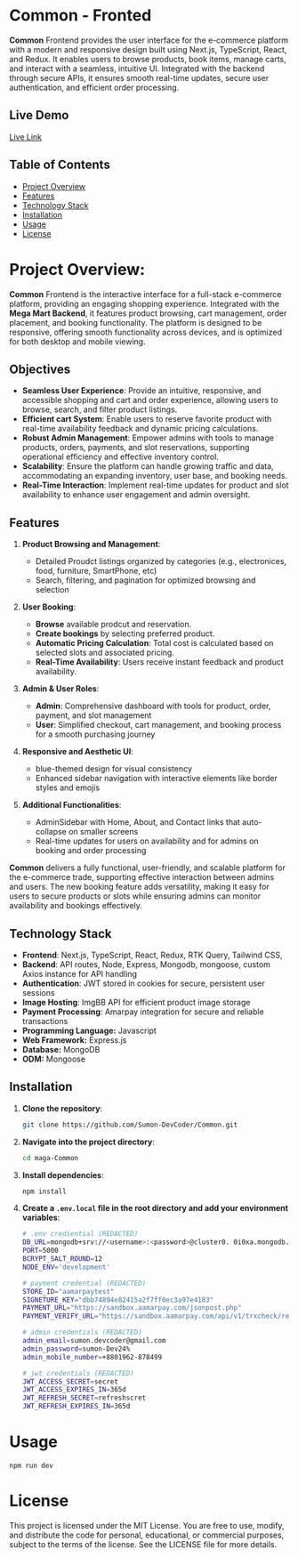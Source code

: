# **Common - Fronted**

**Common** Frontend provides the user interface for the e-commerce platform with a modern and responsive design built using Next.js, TypeScript, React, and Redux. It enables users to browse products, book items, manage carts, and interact with a seamless, intuitive UI. Integrated with the backend through secure APIs, it ensures smooth real-time updates, secure user authentication, and efficient order processing.

## **Live Demo**

[Live Link](Common)

## **Table of Contents**

- [Project Overview](#project-overview)
- [Features](#features)
- [Technology Stack](#technology-stack)
- [Installation](#installation)
- [Usage](#usage)
- [License](#license)

# Project Overview:

**Common** Frontend is the interactive interface for a full-stack e-commerce platform, providing an engaging shopping experience. Integrated with the **Mega Mart Backend**, it features product browsing, cart management, order placement, and booking functionality. The platform is designed to be responsive, offering smooth functionality across devices, and is optimized for both desktop and mobile viewing.

## Objectives

- **Seamless User Experience**: Provide an intuitive, responsive, and accessible shopping and cart and order experience, allowing users to browse, search, and filter product listings.
- **Efficient cart System**: Enable users to reserve favorite product with real-time availability feedback and dynamic pricing calculations.
- **Robust Admin Management**: Empower admins with tools to manage products, orders, payments, and slot reservations, supporting operational efficiency and effective inventory control.
- **Scalability**: Ensure the platform can handle growing traffic and data, accommodating an expanding inventory, user base, and booking needs.
- **Real-Time Interaction**: Implement real-time updates for product and slot availability to enhance user engagement and admin oversight.

## Features

1. **Product Browsing and Management**:

   - Detailed Proudct listings organized by categories (e.g., electronices, food, furniture, SmartPhone, etc)
   - Search, filtering, and pagination for optimized browsing and selection

2. **User Booking**:

   - **Browse** available prodcut and reservation.
   - **Create bookings** by selecting preferred product.
   - **Automatic Pricing Calculation**: Total cost is calculated based on selected slots and associated pricing.
   - **Real-Time Availability**: Users receive instant feedback and product availability.

3. **Admin & User Roles**:

   - **Admin**: Comprehensive dashboard with tools for product, order, payment, and slot management
   - **User**: Simplified checkout, cart management, and booking process for a smooth purchasing journey

4. **Responsive and Aesthetic UI**:

   - blue-themed design for visual consistency
   - Enhanced sidebar navigation with interactive elements like border styles and emojis

5. **Additional Functionalities**:
   - AdminSidebar with Home, About, and Contact links that auto-collapse on smaller screens
   - Real-time updates for users on availability and for admins on booking and order processing

**Common** delivers a fully functional, user-friendly, and scalable platform for the e-commerce trade, supporting effective interaction between admins and users. The new booking feature adds versatility, making it easy for users to secure products or slots while ensuring admins can monitor availability and bookings effectively.

## Technology Stack

- **Frontend**: Next.js, TypeScript, React, Redux, RTK Query, Tailwind CSS,
- **Backend**: API routes, Node, Express, Mongodb, mongoose, custom Axios instance for API handling
- **Authentication**: JWT stored in cookies for secure, persistent user sessions
- **Image Hosting**: ImgBB API for efficient product image storage
- **Payment Processing**: Amarpay integration for secure and reliable transactions
- **Programming Language:** Javascript
- **Web Framework:** Express.js
- **Database:** MongoDB
- **ODM:** Mongoose

## Installation

1. **Clone the repository**:

   ```bash
   git clone https://github.com/Sumon-DevCoder/Common.git
   ```

2. **Navigate into the project directory**:

   ```bash
   cd maga-Common
   ```

3. **Install dependencies**:

   ```bash
   npm install
   ```

4. **Create a `.env.local` file in the root directory and add your environment variables**:

   ```bash
   # .env crediential (REDACTED)
   DB_URL=mongodb+srv://<username>:<password>@cluster0. 0i0xa.mongodb.net/Common?retryWrites=true&w=majority&appName=Cluster0
   PORT=5000
   BCRYPT_SALT_ROUND=12
   NODE_ENV='development'

   # payment credential (REDACTED)
   STORE_ID="aamarpaytest"
   SIGNETURE_KEY="dbb74894e82415a2f7ff0ec3a97e4183"
   PAYMENT_URL="https://sandbox.aamarpay.com/jsonpost.php"
   PAYMENT_VERIFY_URL="https://sandbox.aamarpay.com/api/v1/trxcheck/request.php"

   # admin credentials (REDACTED)
   admin_email=sumon.devcoder@gmail.com
   admin_password=sumon-Dev24%
   admin_mobile_number=+8801962-878499

   # jwt credentials (REDACTED)
   JWT_ACCESS_SECRET=secret
   JWT_ACCESS_EXPIRES_IN=365d
   JWT_REFRESH_SECRET=refreshscret
   JWT_REFRESH_EXPIRES_IN=365d
   ```

# Usage

```
npm run dev
```

# License

This project is licensed under the MIT License. You are free to use, modify, and distribute the code for personal, educational, or commercial purposes, subject to the terms of the license. See the LICENSE file for more details.
